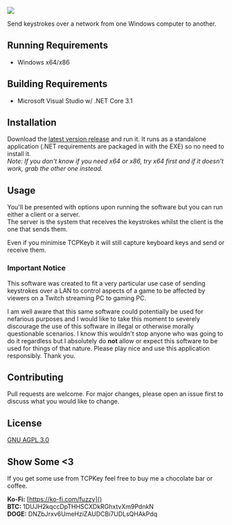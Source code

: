 
![](https://i.imgur.com/X7blvOU.png)

Send keystrokes over a network from one Windows computer to another.

## Running Requirements
- Windows x64/x86

## Building Requirements
- Microsoft Visual Studio w/ .NET Core 3.1

## Installation

Download the [latest version release](https://github.com/fuzzymannerz/TCPKey/releases/latest) and run it. It runs as a standalone application (.NET requirements are packaged in with the EXE) so no need to install it.   
*Note: If you don't know if you need x64 or x86, try x64 first and if it doesn't work, grab the other one instead.*  

## Usage

You'll be presented with options upon running the software but you can run either a client or a server.  
The server is the system that receives the keystrokes whilst the client is the one that sends them.

Even if you minimise TCPKeyb it will still capture keyboard keys and send or receive them.

### Important Notice
This software was created to fit a very particular use case of sending keystrokes over a LAN to control aspects of a game to be affected by viewers on a Twitch streaming PC to gaming PC. 

I am well aware that this same software could potentially be used for nefarious purposes and I would like to take this moment to severely discourage the use of this software in illegal or otherwise morally questionable scenarios. I know this wouldn't stop anyone who was going to do it regardless but I absolutely do **not** allow or expect this software to be used for things of that nature. Please play nice and use this application responsibly. Thank you.

## Contributing
Pull requests are welcome. For major changes, please open an issue first to discuss what you would like to change.

## License
[GNU AGPL 3.0](https://choosealicense.com/licenses/agpl-3.0/)

## Show Some <3
If you get some use from TCPKey feel free to buy me a chocolate bar or coffee.  

**Ko-Fi:** [https://ko-fi.com/fuzzy]()  
**BTC:** 1DUJH2kqccDpTHHSCXDkRGhxtvXm9PdnkN  
**DOGE:** DNZbJrxv6UmeHziZAUDCBi7UDLsQHAkPdq
